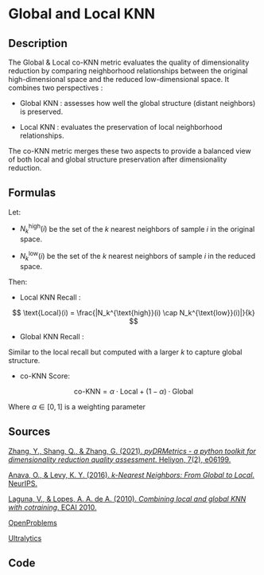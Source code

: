 # Global and Local KNN

## Description 


The Global & Local co-KNN metric evaluates the quality of dimensionality reduction by comparing neighborhood relationships between the original high-dimensional space and the reduced low-dimensional space. 
It combines two perspectives :

- Global KNN : assesses how well the global structure (distant neighbors) is preserved.

- Local KNN : evaluates the preservation of local neighborhood relationships.

The co-KNN metric merges these two aspects to provide a balanced view of both local and global structure preservation after dimensionality reduction.

## Formulas 

Let:

- $N_k^{\text{high}}(i)$ be the set of the $k$ nearest neighbors of sample $i$ in the original space.

- $N_k^{\text{low}}(i)$ be the set of the $k$ nearest neighbors of sample $i$ in the reduced space.

Then:

- Local KNN Recall :

$$
\text{Local}(i) = \frac{|N_k^{\text{high}}(i) \cap N_k^{\text{low}}(i)|}{k}
$$
 
- Global KNN Recall :

Similar to the local recall but computed with a larger $k$ to capture global structure.

- co-KNN Score:

$$
\text{co-KNN} = \alpha \cdot \text{Local} + (1 - \alpha) \cdot \text{Global}
$$

Where $\alpha \in [0, 1]$ is a weighting parameter

## Sources 

[Zhang, Y., Shang, Q., & Zhang, G. (2021). *pyDRMetrics - a python toolkit for dimensionality reduction quality assessment*. Heliyon, 7(2), e06199.](https://doi.org/10.1016/j.heliyon.2021.e06199)

[Anava, O., & Levy, K. Y. (2016). *k-Nearest Neighbors: From Global to Local*. NeurIPS.](https://papers.nips.cc/paper/6373-k-nearest-neighbors-from-global-to-local)

[Laguna, V., & Lopes, A. A. de A. (2010). *Combining local and global KNN with cotraining*. ECAI 2010.](https://doi.org/10.3233/978-1-60750-606-5-815)

[OpenProblems](https://openproblems.bio/results/dimensionality_reduction?version=v1.0.0)

[Ultralytics](https://www.ultralytics.com/glossary/k-nearest-neighbors-knn#:~:text=K%2DNearest%20Neighbors%20(KNN)%20is%20a%20fundamental%20algorithm%20in,for%20understanding%20instance%2Dbased%20learning.)

## Code
